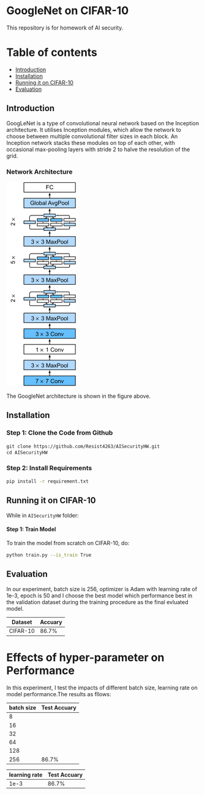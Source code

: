 # GoogleNet on CIFAR-10
This repository is for homework of AI security.

Table of contents
=================
   * [Introduction](#introduction)
   * [Installation](#installation)
   * [Running it on CIFAR-10](#running-it-on-cifar-10)
   * [Evaluation](#evaluation)

## Introduction
GoogLeNet is a type of convolutional neural network based on the Inception architecture. It utilises Inception modules, which allow the network to choose between multiple convolutional filter sizes in each block. An Inception network stacks these modules on top of each other, with occasional max-pooling layers with stride 2 to halve the resolution of the grid.

### Network Architecture
![GoogleNet](./images/googlenet_architecture.png)

The GoogleNet architecture is shown in the figure above.

## Installation
### Step 1: Clone the Code from Github

```
git clone https://github.com/Resist4263/AISecurityHW.git
cd AISecurityHW
```

### Step 2: Install Requirements

```bash
pip install -r requirement.txt 
```

## Running it on CIFAR-10
While in `AISecurityHW` folder:
#### Step 1: Train Model
To train the model from scratch on CIFAR-10, do:
```bash
python train.py --is_train True
```

## Evaluation
In our experiment, batch size is 256, optimizer is Adam with learning rate of 1e-3, epoch is 50 and I choose the best model which performance best in the validation dataset during the training procedure as the final evluated model.

| Dataset | Accuary |
|---|-|
|CIFAR-10|86.7%|

# Effects of hyper-parameter on Performance
In this experiment, I test the impacts of different batch size, learning rate on model performance.The results as fllows:

| batch size | Test Accuary |
| --- | --- |
| 8 |  |
| 16 ||
| 32 ||
| 64 ||
| 128 ||
| 256 | 86.7% |

| learning rate | Test Accuary |
| --- | --- |
| 1e-3 | 86.7% |